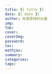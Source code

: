 ```yaml
---
title: {{ title }}
date: {{ date }}
auther: 布莱恩特科比酱
img:
top:
cover:
coverImg:
password:
toc:
mathjax:
summary:
categories:
tags:
---
```

